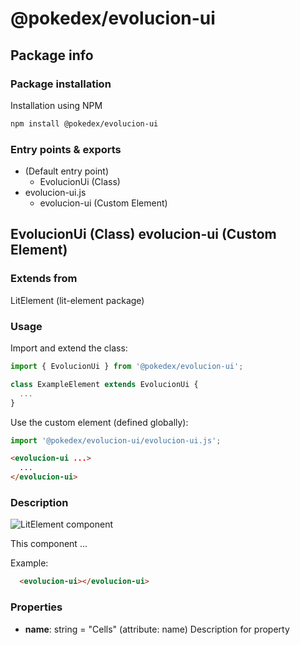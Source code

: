 # @pokedex/evolucion-ui

## Package info

### Package installation

Installation using NPM

```bash
npm install @pokedex/evolucion-ui
```

### Entry points & exports

- (Default entry point)
  - EvolucionUi (Class)
- evolucion-ui.js
  - evolucion-ui (Custom Element)


## EvolucionUi (Class) evolucion-ui (Custom Element) 

### Extends from

LitElement (lit-element package)

### Usage

Import and extend the class:

```js
import { EvolucionUi } from '@pokedex/evolucion-ui';

class ExampleElement extends EvolucionUi {
  ...
}
```

Use the custom element (defined globally):

```js
import '@pokedex/evolucion-ui/evolucion-ui.js';
```

```html
<evolucion-ui ...>
  ...
</evolucion-ui>
```

### Description

![LitElement component](https://img.shields.io/badge/litElement-component-blue.svg)

This component ...

Example:

```html
  <evolucion-ui></evolucion-ui>
```

### Properties

- **name**: string = "Cells" (attribute: name)
    Description for property
